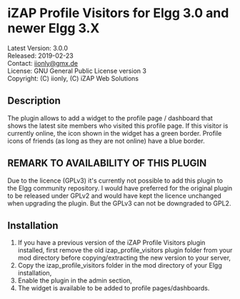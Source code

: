 iZAP Profile Visitors for Elgg 3.0 and newer Elgg 3.X
=====================================================

Latest Version: 3.0.0  
Released: 2019-02-23  
Contact: iionly@gmx.de  
License: GNU General Public License version 3  
Copyright: (C) iionly, (C) iZAP Web Solutions


Description
-----------

The plugin allows to add a widget to the profile page / dashboard that shows the latest site members who visited this profile page. If this visitor is currently online, the icon shown in the widget has a green border. Profile icons of friends (as long as they are not online) have a blue border.


REMARK TO AVAILABILITY OF THIS PLUGIN
-------------------------------------

Due to the licence (GPLv3) it's currently not possible to add this plugin to the Elgg community repository. I would have preferred for the original plugin to be released under GPLv2 and would have kept the licence unchanged when upgrading the plugin. But the GPLv3 can not be downgraded to GPL2.


Installation
------------

1. If you have a previous version of the iZAP Profile Visitors plugin installed, first remove the old izap_profile_visitors plugin folder from your mod directory before copying/extracting the new version to your server,
2. Copy the izap_profile_visitors folder in the mod directory of your Elgg installation,
3. Enable the plugin in the admin section,
4. The widget is available to be added to profile pages/dashboards.
